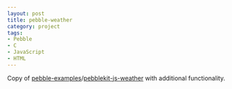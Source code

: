 ```yaml
---
layout: post
title: pebble-weather
category: project
tags:
- Pebble
- C
- JavaScript
- HTML
---
```

Copy of [pebble-examples](https://github.com/pebble-examples)/[pebblekit-js-weather](https://github.com/pebble-examples/pebblekit-js-weather) with additional functionality.
